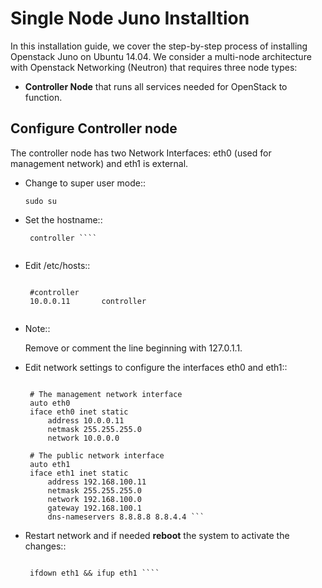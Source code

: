 Single Node Juno Installtion
==========================================

In this installation guide, we cover the step-by-step process of installing Openstack Juno on Ubuntu 14.04.  We consider a multi-node architecture with Openstack Networking (Neutron) that requires three node types: 

+ **Controller Node** that runs all services needed for OpenStack to function.

Configure Controller node
-------------------------

The controller node has two Network Interfaces: eth0 (used for management network) and eth1 is external.

* Change to super user mode::

    ``` sudo su  ```

* Set the hostname::

   ``` vi /etc/hostname
    controller ````


* Edit /etc/hosts::

   ``` vi /etc/hosts
        
    #controller
    10.0.0.11       controller
        
    ```
    
* Note::

    Remove or comment the line beginning with 127.0.1.1.

* Edit network settings to configure the interfaces eth0 and eth1::

   ``` vi /etc/network/interfaces
      
    # The management network interface
    auto eth0
    iface eth0 inet static
        address 10.0.0.11
        netmask 255.255.255.0
        network 10.0.0.0

    # The public network interface
    auto eth1
    iface eth1 inet static
        address 192.168.100.11
        netmask 255.255.255.0
        network 192.168.100.0
        gateway 192.168.100.1
        dns-nameservers 8.8.8.8 8.8.4.4 ```

* Restart network and if needed **reboot** the system to activate the changes::

   ``` ifdown eth0 && ifup eth0
    
    ifdown eth1 && ifup eth1 ````
    